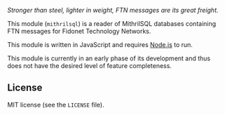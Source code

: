 *Stronger than steel, lighter in weight, FTN messages are its great freight.*

This module (`mithrilsql`) is a reader of MithrilSQL databases containing FTN messages for Fidonet Technology Networks.

This module is written in JavaScript and requires [Node.js](http://nodejs.org/) to run.

This module is currently in an early phase of its development and thus does not have the desired level of feature completeness.

## License

MIT license (see the `LICENSE` file).